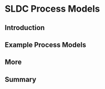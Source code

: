 <link rel="stylesheet" href="{{baseUrl}}/css/textbook.css">

<div class="website-content">

# SLDC Process Models

## Introduction
<panel header="================================================================"
    type="seamless" alt="introduction">
  <include src="introduction/index.md#main" />
</panel>

## Example Process Models
<panel header="================================================================"
    type="seamless" alt="example process models">
  <include src="exampleProcessModels/index.md#main" />
</panel>

## More
<panel header="================================================================"
    type="seamless" alt="more">
  <include src="more/index.md#main" />
</panel>

## Summary
<panel header="================================================================"
    type="seamless" alt="summary">
  <include src="summary/index.md#main" />
</panel>

</div>
